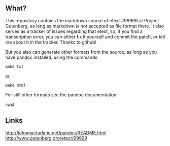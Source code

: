 ## What?

This repository contains the markdown source of
etext #99999 at Project Gutenberg, as long as markdown
is not accepted as file format there. It also serves
as a tracker of issues regarding that etext, so, if
you find a transcription error, you can either fix it
yourself and commit the patch, or tell me about it in
the tracker. Thanks to github!

But you also can generate other formats from the source,
as long as you have pandoc installed, using the commands

    make txt

or

    make html

For still other formats see the pandoc documentation.

rwst

## Links

http://johnmacfarlane.net/pandoc/README.html
http://www.gutenberg.org/etext/99999
